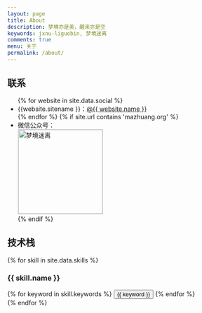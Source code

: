 ```yaml
---
layout: page
title: About
description: 梦境亦是美，醒来亦是空
keywords: jxnu-liguobin, 梦境迷离
comments: true
menu: 关于
permalink: /about/
---
```


## 联系

<ul>
{% for website in site.data.social %}
<li>{{website.sitename }}：<a href="{{ website.url }}" target="_blank">@{{ website.name }}</a></li>
{% endfor %}
{% if site.url contains 'mazhuang.org' %}
<li>
微信公众号：<br />
<img style="height:192px;width:192px;border:1px solid lightgrey;" src="{{ assets_base_url }}/assets/images/qrcode.jpg" alt="梦境迷离" />
</li>
{% endif %}
</ul>


## 技术栈

{% for skill in site.data.skills %}
### {{ skill.name }}
<div class="btn-inline">
{% for keyword in skill.keywords %}
<button class="btn btn-outline" type="button">{{ keyword }}</button>
{% endfor %}
</div>
{% endfor %}
